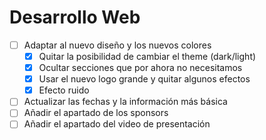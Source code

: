 # Desarrollo Web

- [ ] Adaptar al nuevo diseño y los nuevos colores
  - [x] Quitar la posibilidad de cambiar el theme (dark/light)
  - [x] Ocultar secciones que por ahora no necesitamos
  - [x] Usar el nuevo logo grande y quitar algunos efectos
  - [x] Efecto ruido
- [ ] Actualizar las fechas y la información más básica
- [ ] Añadir el apartado de los sponsors
- [ ] Añadir el apartado del video de presentación
